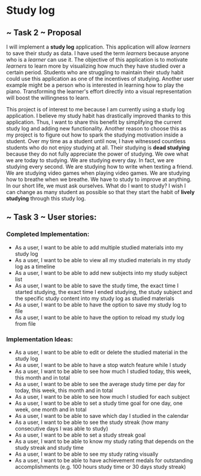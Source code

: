 # Study log

## ~ Task 2 ~ Proposal
<T>I will implement a **study log** application. This application will 
allow *learners* to save their study as data.
I have used the term *learners* because anyone who is a *learner*
can use it.
<T>The objective of this application is to motivate
*learners* to learn more by visualizing how much they have studied 
over a certain period. Students who are struggling to maintain their
study habit could use this application as one of the incentives of studying. 
Another user example might be a
person who is interested in learning how to play the piano. Transforming the learner's
effort directly into a visual representation will boost the willingness to
learn. 


<T>This project is of interest to me because I am currently using a
study log application. I believe my study habit has drastically 
improved thanks to this application. Thus, I want to share 
this benefit by simplifying the current study log and adding new functionality. 
Another reason to choose this as my project is to figure out how to 
spark the studying motivation inside a student. Over my time as a student 
until now, I have witnessed countless students who do not enjoy studying at all. 
Their studying is **dead studying** because they do not fully appreciate the 
power of studying. We owe what we are today to studying. 
We are studying every day. In fact, we are studying every second. 
We are studying how to write when texting a friend. We are
studying video games when playing video games. We are studying 
how to breathe when we breathe. We have to study to improve at anything.
In our short life, we must ask ourselves. What do I want to study? 
I wish I can change as many student as possible so that they start the 
habit of **lively studying** through this study log.

## ~ Task 3 ~ User stories:

### Completed Implementation:
- As a user, I want to be able to add multiple studied materials into my study log
- As a user, I want to be able to view all my studied materials in my study log as a timeline
- As a user, I want to be able to add new subjects into my study subject list
- As a user, I want to be able to save the study time, the exact time I started studying, the exact time I ended
studying, the study subject and the specific study content into my study log as studied materials
- As a user, I want to be able to have the option to save my study log to file
- As a user, I want to be able to have the option to reload my study log from file

### Implementation Ideas:
- As a user, I want to be able to edit or delete the studied material in the study log
- As a user, I want to be able to have a stop watch feature while I study
- As a user, I want to be able to see how much I studied today, this week, this month and in total
- As a user, I want to be able to see the average study time per day for today, this week, this month and in total
- As a user, I want to be able to see how much I studied for each subject
- As a user, I want to be able to set a study time goal for one day, one week, one month and in total
- As a user, I want to be able to save which day I studied in the calendar
- As a user, I want to be able to see the study streak (how many consecutive days I was able to study)
- As a user, I want to be able to set a study streak goal 
- As a user, I want to be able to know my study rating that depends on the study streak and study time 
- As a user, I want to be able to see my study rating visually
- As a user, I want to be able to have achievement medals for outstanding accomplishments (e.g. 100 hours study time or 30 days
  study streak)